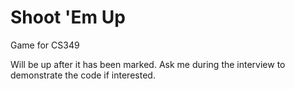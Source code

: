 Shoot 'Em Up
=========

Game for CS349

Will be up after it has been marked. Ask me during the interview to demonstrate the code if interested.
